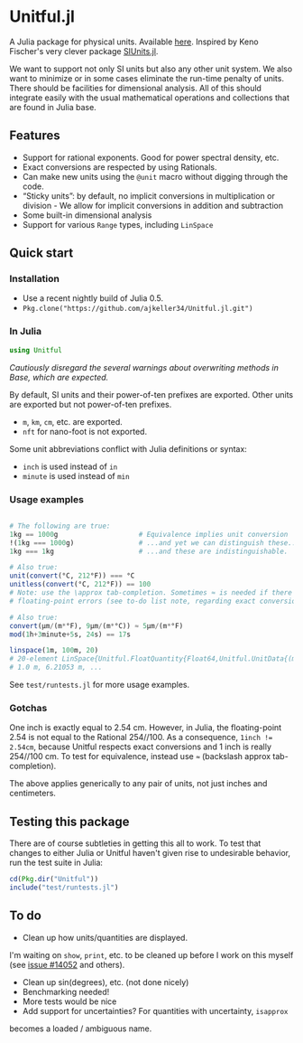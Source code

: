 
<a id='Unitful.jl-1'></a>

# Unitful.jl


A Julia package for physical units. Available [here](https://github.com/ajkeller34/Unitful.jl). Inspired by Keno Fischer's very clever package [SIUnits.jl](https://github.com/keno/SIUnits.jl).


We want to support not only SI units but also any other unit system. We also want to minimize or in some cases eliminate the run-time penalty of units. There should be facilities for dimensional analysis. All of this should integrate easily with the usual mathematical operations and collections that are found in Julia base.


<a id='Features-1'></a>

## Features


  * Support for rational exponents. Good for power spectral density, etc.
  * Exact conversions are respected by using Rationals.
  * Can make new units using the `@unit` macro without digging through the code.
  * “Sticky units”: by default, no implicit conversions in multiplication or division   - We allow for implicit conversions in addition and subtraction
  * Some built-in dimensional analysis
  * Support for various `Range` types, including `LinSpace`


<a id='Quick-start-1'></a>

## Quick start


<a id='Installation-1'></a>

### Installation


  * Use a recent nightly build of Julia 0.5.
  * `Pkg.clone("https://github.com/ajkeller34/Unitful.jl.git")`


<a id='In-Julia-1'></a>

### In Julia


```jl
using Unitful
```


*Cautiously disregard the several warnings about overwriting methods in Base, which are expected.*


By default, SI units and their power-of-ten prefixes are exported. Other units are exported but not power-of-ten prefixes.


  * `m`, `km`, `cm`, etc. are exported.
  * `nft` for nano-foot is not exported.


Some unit abbreviations conflict with Julia definitions or syntax:


  * `inch` is used instead of `in`
  * `minute` is used instead of `min`


<a id='Usage-examples-1'></a>

### Usage examples


```jl

# The following are true:
1kg == 1000g                    # Equivalence implies unit conversion
!(1kg === 1000g)                # ...and yet we can distinguish these...
1kg === 1kg                     # ...and these are indistinguishable.

# Also true:
unit(convert(°C, 212°F)) === °C
unitless(convert(°C, 212°F)) == 100
# Note: use the \approx tab-completion. Sometimes ≈ is needed if there are tiny
# floating-point errors (see to-do list note, regarding exact conversions)

# Also true:
convert(µm/(m*°F), 9µm/(m*°C)) ≈ 5µm/(m*°F)
mod(1h+3minute+5s, 24s) == 17s

linspace(1m, 100m, 20)
# 20-element LinSpace{Unitful.FloatQuantity{Float64,Unitful.UnitData{(m,)}}}:
# 1.0 m, 6.21053 m, ...
```


See `test/runtests.jl` for more usage examples.


<a id='Gotchas-1'></a>

### Gotchas


One inch is exactly equal to 2.54 cm. However, in Julia, the floating-point 2.54 is not equal to the Rational 254//100. As a consequence, `1inch != 2.54cm`, because Unitful respects exact conversions and 1 inch is really 254//100 cm. To test for equivalence, instead use `≈` (backslash approx tab-completion).


The above applies generically to any pair of units, not just inches and centimeters.


<a id='Testing-this-package-1'></a>

## Testing this package


There are of course subtleties in getting this all to work. To test that changes to either Julia or Unitful haven't given rise to undesirable behavior, run the test suite in Julia:


```jl
cd(Pkg.dir("Unitful"))
include("test/runtests.jl")
```


<a id='To-do-1'></a>

## To do


  * Clean up how units/quantities are displayed.


I'm waiting on `show`, `print`, etc. to be cleaned up before I work on this myself (see [issue #14052](https://github.com/JuliaLang/julia/issues/14052) and others).


  * Clean up sin(degrees), etc. (not done nicely)
  * Benchmarking needed!
  * More tests would be nice
  * Add support for uncertainties? For quantities with uncertainty, `isapprox`


becomes a loaded / ambiguous name.


